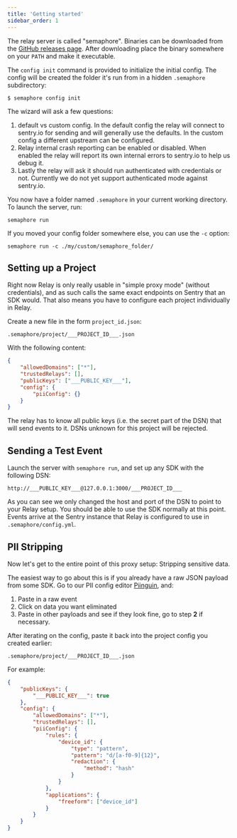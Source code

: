 ```yaml
---
title: 'Getting started'
sidebar_order: 1
---
```


The relay server is called "semaphore".  Binaries can be downloaded from the
[GitHub releases page](https://github.com/getsentry/semaphore/releases).  After
downloading place the binary somewhere on your `PATH` and make it executable.

The `config init` command is provided to initialize the initial config.  The
config will be created the folder it's run from in a hidden `.semaphore`
subdirectory:

    $ semaphore config init

The wizard will ask a few questions:

1. default vs custom config.  In the default config the relay will connect to
   sentry.io for sending and will generally use the defaults.  In the custom
   config a different upstream can be configured.
2. Relay internal crash reporting can be enabled or disabled.  When enabled the
   relay will report its own internal errors to sentry.io to help us debug it.
3. Lastly the relay will ask it should run authenticated with credentials or
   not.  Currently we do not yet support authenticated mode against sentry.io.

You now have a folder named `.semaphore` in your current working directory. To
launch the server, run:

    semaphore run

If you moved your config folder somewhere else, you can use the `-c` option:

    semaphore run -c ./my/custom/semaphore_folder/

## Setting up a Project

Right now Relay is only really usable in "simple proxy mode" (without
credentials), and as such calls the same exact endpoints on Sentry that an SDK
would.  That also means you have to configure each project individually in
Relay.

Create a new file in the form `project_id.json`:

```
.semaphore/project/___PROJECT_ID___.json
```

With the following content:

```json
{
    "allowedDomains": ["*"],
    "trustedRelays": [],
    "publicKeys": ["___PUBLIC_KEY___"],
    "config": {
        "piiConfig": {}
    }
}
```

The relay has to know all public keys (i.e. the secret part of the DSN) that
will send events to it.  DSNs unknown for this project will be rejected.

## Sending a Test Event

Launch the server with `semaphore run`, and set up any SDK with the following DSN:

```
http://___PUBLIC_KEY___@127.0.0.1:3000/___PROJECT_ID___
```

As you can see we only changed the host and port of the DSN to point to your
Relay setup. You should be able to use the SDK normally at this point. Events
arrive at the Sentry instance that Relay is configured to use in
`.semaphore/config.yml`.

## PII Stripping

Now let's get to the entire point of this proxy setup: Stripping sensitive
data.

The easiest way to go about this is if you already have a raw JSON payload from some SDK. Go to our PII config editor [Piinguin](https://getsentry.github.io/piinguin/), and:

1. Paste in a raw event
2. Click on data you want eliminated
3. Paste in other payloads and see if they look fine, go to step **2** if necessary.

After iterating on the config, paste it back into the project config you created earlier:

```
.semaphore/project/___PROJECT_ID___.json
```


For example:

```json
{
    "publicKeys": {
        "___PUBLIC_KEY___": true
    },
    "config": {
        "allowedDomains": ["*"],
        "trustedRelays": [],
        "piiConfig": {
            "rules": {
                "device_id": {
                    "type": "pattern",
                    "pattern": "d/[a-f0-9]{12}",
                    "redaction": {
                        "method": "hash"
                    }
                }
            },
            "applications": {
                "freeform": ["device_id"]
            }
        }
    }
}
```
